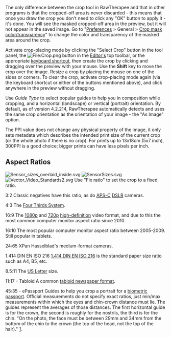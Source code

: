 The only difference between the crop tool in RawTherapee and that in
other programs is that the cropped-off area is never discarded - this
means that once you draw the crop you don't need to click any "OK"
button to apply it - it's done. You will see the masked cropped-off area
in the preview, but it will not appear in the saved image. Go to
"[Preferences](Preferences "wikilink") \> General \> [Crop mask
color/transparency](Preferences#Default_Theme "wikilink")" to change the
color and transparency of the masked area around the crop.

Activate crop-placing mode by clicking the "Select Crop" button in the
tool panel, the ![<File:Crop.png>](Crop.png "File:Crop.png") button in
the [Editor's](The_Image_Editor_Tab "wikilink") top toolbar, or the
appropriate [keyboard shortcut](Keyboard_Shortcuts "wikilink"), then
create the crop by clicking and dragging over the preview with your
mouse. Use the **Shift** key to move the crop over the image. Resize a
crop by placing the mouse on one of the sides or corners. To clear the
crop, activate crop-placing mode again (via the keyboard shortcut or
either of the buttons mentioned above), and click anywhere in the
preview without dragging.

Use *Guide Type* to select popular guides to help you in composition
while cropping, and a horizontal (landscape) or vertical (portrait)
orientation. By default, as of version 4.2.214, RawTherapee
automatically detects and uses the same crop orientation as the
orientation of your image - the "As Image" option.

The PPI value does not change any physical property of the image, it
only sets metadata which describes the intended print size of the
current crop (or the whole photo if there is no crop). For prints up to
13x18cm (5x7 inch), 300PPI is a good choice; bigger prints can have less
pixels per inch.

## Aspect Ratios

![](Sensor_sizes_overlaid_inside.svg "Sensor_sizes_overlaid_inside.svg")
![](SensorSizes.svg "SensorSizes.svg")
![](Vector_Video_Standards2.svg "Vector_Video_Standards2.svg") Use "Fix
ratio" to set the crop to a fixed ratio.

3:2
Classic negatives have this ratio, as do
[APS-C](https://en.wikipedia.org/wiki/APS-C)
[DSLR](https://en.wikipedia.org/wiki/Digital_single-lens_reflex_camera)
cameras.

4:3
The [Four Thirds
System](https://en.wikipedia.org/wiki/Four_Thirds_system).

16:9
The [1080p](https://en.wikipedia.org/wiki/1080p) and
[720p](https://en.wikipedia.org/wiki/720p)
[high-definition](https://en.wikipedia.org/wiki/High-definition_video)
video format, and due to this the most common computer monitor aspect
ratio since 2010.

16:10
The most popular computer monitor aspect ratio between 2005-2009. Still
popular in tablets.

24:65 XPan
Hasselblad's medium-format cameras.

1.414 DIN EN ISO 216
[1.414 DIN EN ISO 216](https://en.wikipedia.org/wiki/ISO_216) is the
standard paper size ratio such as A4, B5, etc.

8.5:11
The [US Letter](https://en.wikipedia.org/wiki/Letter_(paper_size)) size.

11:17 - Tabloid
A common [tabloid newspaper
format](https://en.wikipedia.org/wiki/Tabloid_(newspaper_format)).

45:35 - ePassport
Guides to help you crop a portrait for a [biometric
passport](https://en.wikipedia.org/wiki/Biometric_passport). Official
measurements do not specify exact ratios, just min/max measurements
within which the eyes and chin-crown distance must lie. The guides
represent the averages of those distances. The first horizontal guide is
for the crown, the second is roughly for the nostrils, the third is for
the chin. "On the photo, the face must be between 29mm and 34mm from the
bottom of the chin to the crown (the top of the head, not the top of the
hair)."
[1](http://www.homeoffice.gov.uk/agencies-public-bodies/ips/passports/information-photographers/).